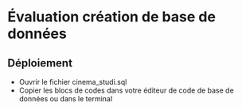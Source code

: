 # Évaluation création de base de données

## Déploiement
* Ouvrir le fichier cinema_studi.sql
* Copier les blocs de codes dans votre éditeur de code de base de données ou dans le terminal